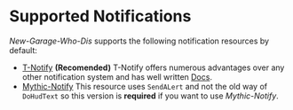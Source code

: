 # Supported Notifications
*New-Garage-Who-Dis* supports the following notification resources by default:
- [T-Notify](https://github.com/TasoOneAsia/t-notify) **(Recomended)** T-Notify offers numerous advantages over any other notification system and has well written [Docs](https://docs.tasoagc.dev/#/).
- [Mythic-Notify](https://github.com/FlawwsX/mythic_notify) This resource uses `SendALert` and not the old way of `DoHudText` so this version is **required** if you want to use *Mythic-Notify*.
